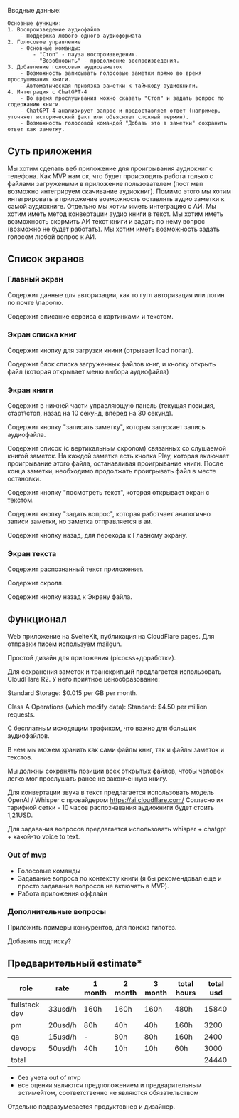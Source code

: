 Вводные данные:
```
Основные функции:
1. Воспроизведение аудиофайла
    - Поддержка любого одного аудиоформата
2. Голосовое управление
    - Основные команды:
        - "Стоп" - пауза воспроизведения.
        - "Возобновить" - продолжение воспроизведения.
3. Добавление голосовых аудиозаметок
    - Возможность записывать голосовые заметки прямо во время прослушивания книги.
    - Автоматическая привязка заметки к таймкоду аудиокниги.
4. Интеграция с ChatGPT-4    
    - Во время прослушивания можно сказать "Стоп" и задать вопрос по содержанию книги.
    - ChatGPT-4 анализирует запрос и предоставляет ответ (например, уточняет исторический факт или объясняет сложный термин).
    - Возможность голосовой командой "Добавь это в заметки" сохранить ответ как заметку.
```

## Суть приложения
Мы хотим сделать веб приложение для проигрывания аудиокниг с телефона. Как MVP нам ок, что будет происходить работа только с файлами загружеными в приложение пользователем (пост мвп возможно интегрируем скачивание аудиокниг). Помимо этого мы хотим интегрировать в приложение возможность оставлять аудио заметки к самой аудиокниге. Отдельно мы хотим иметь интеграцию с АИ. Мы хотим иметь метод конвертации аудио книги в текст. Мы хотим иметь возможность скормить АИ текст книги и задать по нему вопрос (возможно не будет работать). Мы хотим иметь возможность задать голосом любой вопрос к АИ.
## Список экранов
### Главный экран
Содержит данные для авторизации, как то гугл авторизация или логин по почте \паролю.

Содержит описание сервиса с картинками и текстом.

### Экран списка книг
Содержит кнопку для загрузки книни (отрывает load попап).

Содержит блок списка загруженных файлов книг, и кнопку открыть файл (которая открывает меню выбора аудиофайла)
### Экран книги
Содержит в нижней части управляющую панель (текущая позиция, старт\стоп, назад на 10 секунд, вперед на 30 секунд).

Содержит кнопку "записать заметку", которая запускает запись аудиофайла.

Содержит список (с вертикальным скролом) связанных со слушаемой книгой заметок. На каждой заметке есть кнопка Play, которая включает проигрывание этого файла, останавливая проигрывание книги. После конца заметки, необходимо продолжать проигрывать файл в месте остановки.

Содержит кнопку "посмотреть текст", которая открывает экран с текстом.

Содержит кнопку "задать вопрос", которая работчает аналогично записи заметки, но заметка отправляется в аи.

Содержит кнопку назад, для перехода к Главному экрану.

### Экран текста
Содержит распознанный текст приложения.

Содержит скролл.

Содержит кнопку назад к Экрану файла.

## Функционал
Web приложение на SvelteKit, публикация на CloudFlare pages. Для отправки писем используем mailgun.

Простой дизайн для приложения (picocss+доработки).

Для сохранения заметок и транскрипций предлагается использовать CloudFlare R2. 
У него приятное ценообразование:

Standard Storage: $0.015 per GB per month.

Class A Operations (which modify data): Standard: $4.50 per million requests.

С бесплатным исходящим трафиком, что важно для больших аудиофайлов.

В нем мы можем хранить как сами файлы книг, так и файлы заметок и текстов.

Мы должны сохранять позиции всех открытых файлов, чтобы человек легко мог прослушать ранее не законченную книгу.

Для конвертации звука в текст предлагается использовать модель OpenAI / Whisper с провайдером 
https://ai.cloudflare.com/
Согласно их тарифной сетки - 10 часов распознавания аудиокниги будет стоить 1,21USD.

Для задавания вопросов предлагается использовать whisper + chatgpt + какой-то voice to text.

### Out of mvp
- Голосовые команды
- Задавание вопроса по контексту книги (я бы рекомендовал еще и просто задавание вопросов не включать в MVP).
- Работа приложения оффлайн

### Дополнительные вопросы
Приложить примеры конкурентов, для поиска гипотез.

Добавить подписку? 

## Предварительный estimate*

| role          | rate    | 1 month | 2 month | 3 month | total hours | total usd |
| ------------- | ------- | ------- | ------- | ------- | ----------- | --------- |
| fullstack dev | 33usd/h | 160h    | 160h    | 160h    | 480h        | 15840     |
| pm            | 20usd/h | 80h     | 40h     | 40h     | 160h        | 3200      |
| qa            | 15usd/h | -       | 80h     | 80h     | 160h        | 2400      |
| devops        | 50usd/h | 40h     | 10h     | 10h     | 60h         | 3000      |
| total         |         |         |         |         |             | 24440     |
 * без учета out of mvp
 * все оценки являются предположением и предварительным эстимейтом, соответственно не являются обязательством
 
Отдельно подразумевается продуктовнер и дизайнер.